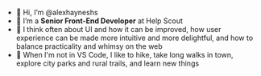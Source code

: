 - 👋 Hi, I’m @alexhayneshs
- 👀 I’m a **Senior Front-End Developer** at Help Scout
- 🤔 I think often about UI and how it can be improved, how user experience can be made more intuitive and more delightful, and how to balance practicality and whimsy on the web 
- 🌲 When I'm not in VS Code, I like to hike, take long walks in town, explore city parks and rural trails, and learn new things
